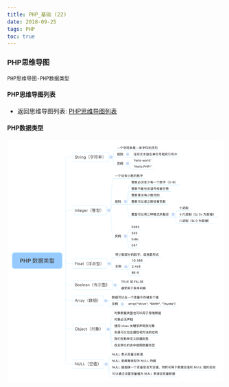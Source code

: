 ```yaml
---
title: PHP_基础 (22)
date: 2018-09-25
tags: PHP 
toc: true
---
```


### PHP思维导图
    PHP思维导图-PHP数据类型

<!-- more -->

#### PHP思维导图列表
- 返回思维导图列表: [PHP思维导图列表](/2018/201809/base_PHP18/)

#### PHP数据类型
![PHP数据类型](/img/20180925_1.png)
